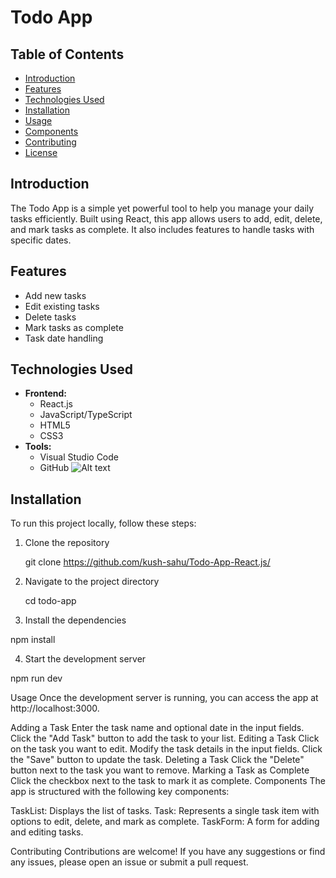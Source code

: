 # Todo App

## Table of Contents
- [Introduction](#introduction)
- [Features](#features)
- [Technologies Used](#technologies-used)
- [Installation](#installation)
- [Usage](#usage)
- [Components](#components)
- [Contributing](#contributing)
- [License](#license)

## Introduction
The Todo App is a simple yet powerful tool to help you manage your daily tasks efficiently. Built using React, this app allows users to add, edit, delete, and mark tasks as complete. It also includes features to handle tasks with specific dates.

## Features
- Add new tasks
- Edit existing tasks
- Delete tasks
- Mark tasks as complete
- Task date handling

## Technologies Used
- **Frontend:**
  - React.js
  - JavaScript/TypeScript
  - HTML5
  - CSS3
- **Tools:**
  - Visual Studio Code
  - GitHub
![Alt text]([https://example.com/image.jpg](https://in.images.search.yahoo.com/images/view;_ylt=Awrx.pZnnCBnqKoOuva9HAx.;_ylu=c2VjA3NyBHNsawNpbWcEb2lkAzgzNDhhNTBlYjI3MmY3YjBkZWVmNGM0OTNhN2UzY2FhBGdwb3MDMgRpdANiaW5n?back=https%3A%2F%2Fin.images.search.yahoo.com%2Fsearch%2Fimages%3Fp%3Dimage%26type%3DE211IN714G0%26fr%3Dmcafee%26fr2%3Dpiv-web%26tab%3Dorganic%26ri%3D2&w=960&h=619&imgurl=cdn.pixabay.com%2Fphoto%2F2022%2F09%2F27%2F19%2F46%2Fai-generated-7483596_960_720.jpg&rurl=https%3A%2F%2Fpixabay.com%2Fphotos%2Fai-generated-landscape-nature-river-7483596%2F&size=253KB&p=image&oid=8348a50eb272f7b0deef4c493a7e3caa&fr2=piv-web&fr=mcafee&tt=Ai+Generated+Landscape+Nature+-+Free+photo+on+Pixabay+-+Pixabay&b=0&ni=21&no=2&ts=&tab=organic&sigr=hnAjrNBET3Um&sigb=fh3GU_Uy_yrb&sigi=rHY8eH_GT3t2&sigt=m5rKKwfuApO0&.crumb=viewwnbLNG5&fr=mcafee&fr2=piv-web&type=E211IN714G0))
## Installation
To run this project locally, follow these steps:

1. Clone the repository
   
   git clone https://github.com/kush-sahu/Todo-App-React.js/

2. Navigate to the project directory
   
   cd todo-app

3.  Install the dependencies
 
   npm install

4.  Start the development server

   npm run dev


Usage
Once the development server is running, you can access the app at http://localhost:3000.


Adding a Task
Enter the task name and optional date in the input fields.
Click the "Add Task" button to add the task to your list.
Editing a Task
Click on the task you want to edit.
Modify the task details in the input fields.
Click the "Save" button to update the task.
Deleting a Task
Click the "Delete" button next to the task you want to remove.
Marking a Task as Complete
Click the checkbox next to the task to mark it as complete.
Components
The app is structured with the following key components:

TaskList: Displays the list of tasks.
Task: Represents a single task item with options to edit, delete, and mark as complete.
TaskForm: A form for adding and editing tasks.

Contributing
Contributions are welcome! If you have any suggestions or find any issues, please open an issue or submit a pull request.
